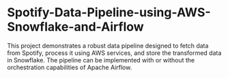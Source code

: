 # Spotify-Data-Pipeline-using-AWS-Snowflake-and-Airflow
This project demonstrates a robust data pipeline designed to fetch data from Spotify, process it using AWS services, and store the transformed data in Snowflake. The pipeline can be implemented with or without the orchestration capabilities of Apache Airflow.
